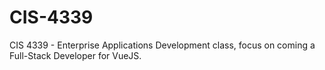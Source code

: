 # CIS-4339
CIS 4339 - Enterprise Applications Development class, focus on coming a Full-Stack Developer for VueJS. 
